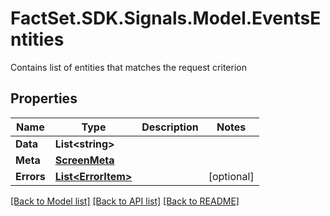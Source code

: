 # FactSet.SDK.Signals.Model.EventsEntities
Contains list of entities that matches the request criterion

## Properties

Name | Type | Description | Notes
------------ | ------------- | ------------- | -------------
**Data** | **List&lt;string&gt;** |  | 
**Meta** | [**ScreenMeta**](ScreenMeta.md) |  | 
**Errors** | [**List&lt;ErrorItem&gt;**](ErrorItem.md) |  | [optional] 

[[Back to Model list]](../README.md#documentation-for-models) [[Back to API list]](../README.md#documentation-for-api-endpoints) [[Back to README]](../README.md)

